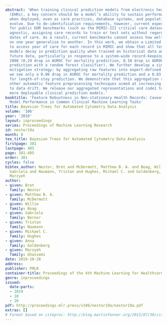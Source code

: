 ```yaml
---
abstract: 'When training clinical prediction models from electronic health records
  (EHRs), a key concern should be a model’s ability to sustain performance over time
  when deployed, even as care practices, database systems, and population demographics
  evolve. Due to de-identification requirements, however, current experimental practices
  for public EHR benchmarks (such as the MIMIC-III critical care dataset) are time
  agnostic, assigning care records to train or test sets without regard for the actual
  dates of care. As a result, current benchmarks cannot assess how well models trained
  on one year generalise to another. In this work, we obtain a Limited Data Use Agreement
  to access year of care for each record in MIMIC and show that all tested state-of-the-art
  models decay in prediction quality when trained on historical data and tested on
  future data, particularly in response to a system-wide record-keeping change in
  2008 (0.29 drop in AUROC for mortality prediction, 0.10 drop in AUROC for length-of-stay
  prediction with a random forest classifier). We further develop a simple yet effective
  mitigation strategy: by aggregating raw features into expert-defined clinical concepts,
  we see only a 0.06 drop in AUROC for mortality prediction and a 0.03 drop in AUROC
  for length-of-stay prediction. We demonstrate that this aggregation strategy outperforms
  other automatic feature preprocessing techniques aimed at increasing robustness
  to data drift. We release our aggregated representations and code1 to encourage
  more deployable clinical prediction models.'
booktitle: 'Feature Robustness in Non-stationary Health Records: Caveats to Deployable
  Model Performance in Common Clinical Machine Learning Tasks'
title: Bayesian Trees for Automated Cytometry Data Analysis
volume: '106'
year: '2019'
layout: inproceedings
series: Proceedings of Machine Learning Research
id: nestor19a
month: 0
tex_title: Bayesian Trees for Automated Cytometry Data Analysis
firstpage: 381
lastpage: 405
page: 381-405
order: 381
cycles: false
bibtex_author: Nestor, Bret and McDermott, Matthew B. A. and Boag, Willie and Berner,
  Gabriela and Naumann, Tristan and Hughes, Michael C. and Goldenberg, Anna and Ghassemi,
  Marzyeh
author:
- given: Bret
  family: Nestor
- given: Matthew B. A.
  family: McDermott
- given: Willie
  family: Boag
- given: Gabriela
  family: Berner
- given: Tristan
  family: Naumann
- given: Michael C.
  family: Hughes
- given: Anna
  family: Goldenberg
- given: Marzyeh
  family: Ghassemi
date: 2019-10-28
address: 
publisher: PMLR
container-title: Proceedings of the 4th Machine Learning for Healthcare Conference
genre: inproceedings
issued:
  date-parts:
  - 2019
  - 10
  - 28
pdf: http://proceedings.mlr.press/v106/nestor19a/nestor19a.pdf
extras: []
# Format based on citeproc: http://blog.martinfenner.org/2013/07/30/citeproc-yaml-for-bibliographies/
---
```

